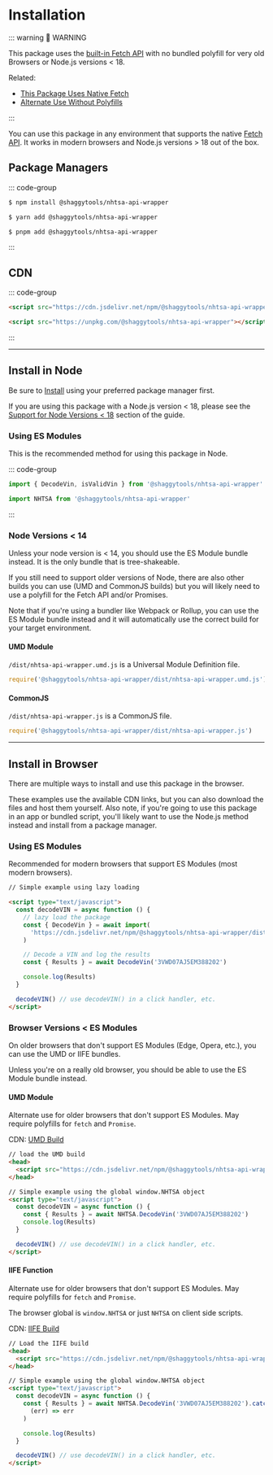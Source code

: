# Installation

::: warning 🔞 WARNING

This package uses the
[built-in Fetch API](https://developer.mozilla.org/en-US/docs/Web/API/Fetch_API) with no bundled
polyfill for very old Browsers or Node.js versions < 18.

Related:

- [This Package Uses Native Fetch](../guide/native-fetch.md#this-package-uses-native-fetch)
- [Alternate Use Without Polyfills](../guide/bring-your-own-fetch.md)

:::

You can use this package in any environment that supports the native
[Fetch API](https://developer.mozilla.org/en-US/docs/Web/API/Fetch_API). It works in
modern browsers and Node.js versions > 18 out of the box.

## Package Managers

::: code-group

```sh [npm]
$ npm install @shaggytools/nhtsa-api-wrapper
```

```sh [yarn]
$ yarn add @shaggytools/nhtsa-api-wrapper
```

```sh [pnpm]
$ pnpm add @shaggytools/nhtsa-api-wrapper
```

:::

## CDN

::: code-group

```html [jsDelivr]
<script src="https://cdn.jsdelivr.net/npm/@shaggytools/nhtsa-api-wrapper"></script>
```

```html [UNPKG]
<script src="https://unpkg.com/@shaggytools/nhtsa-api-wrapper"></script>
```

:::

---

## Install in Node

Be sure to [Install](#package-managers) using your preferred package manager first.

If you are using this package with a Node.js version < 18, please see the
[Support for Node Versions < 18](../guide/native-fetch.md) section of the guide.

### Using ES Modules

This is the recommended method for using this package in Node.

::: code-group

```js [Individual Methods]
import { DecodeVin, isValidVin } from '@shaggytools/nhtsa-api-wrapper'
```

```js [Entire Package]
import NHTSA from '@shaggytools/nhtsa-api-wrapper'
```

:::

### Node Versions < 14

Unless your node version is < 14, you should use the ES Module bundle instead. It is the only
bundle that is tree-shakeable.

If you still need to support older versions of Node, there are also other builds you can use
(UMD and CommonJS builds) but you will likely need to use a polyfill for the Fetch API and/or
Promises.

Note that if you're using a bundler like Webpack or Rollup, you can use the ES Module bundle
instead and it will automatically use the correct build for your target environment.

#### UMD Module

`/dist/nhtsa-api-wrapper.umd.js` is a Universal Module Definition file.

```js
require('@shaggytools/nhtsa-api-wrapper/dist/nhtsa-api-wrapper.umd.js')
```

#### CommonJS

`/dist/nhtsa-api-wrapper.js` is a CommonJS file.

```js [CommonJS]
require('@shaggytools/nhtsa-api-wrapper/dist/nhtsa-api-wrapper.js')
```

---

## Install in Browser

There are multiple ways to install and use this package in the browser.

These examples use the available CDN links, but you can also download the files and host them
yourself. Also note, if you're going to use this package in an app or bundled script, you'll likely
want to use the Node.js method instead and install from a package manager.

### Using ES Modules

Recommended for modern browsers that support ES Modules (most modern browsers).

```html
// Simple example using lazy loading

<script type="text/javascript">
  const decodeVIN = async function () {
    // lazy load the package
    const { DecodeVin } = await import(
      'https://cdn.jsdelivr.net/npm/@shaggytools/nhtsa-api-wrapper/dist/nhtsa-api-wrapper.mjs'
    )

    // Decode a VIN and log the results
    const { Results } = await DecodeVin('3VWD07AJ5EM388202')

    console.log(Results)
  }

  decodeVIN() // use decodeVIN() in a click handler, etc.
</script>
```

### Browser Versions < ES Modules

On older browsers that don't support ES Modules (Edge, Opera, etc.), you can use the UMD or IIFE
bundles.

Unless you're on a really old browser, you should be able to use the ES Module bundle instead.

#### UMD Module

Alternate use for older browsers that don't support ES Modules. May require polyfills for `fetch`
and `Promise`.

CDN: [UMD Build](https://cdn.jsdelivr.net/npm/@shaggytools/nhtsa-api-wrapper/dist/nhtsa-api-wrapper.umd.js)

```html
// load the UMD build
<head>
  <script src="https://cdn.jsdelivr.net/npm/@shaggytools/nhtsa-api-wrapper/dist/nhtsa-api-wrapper.umd.js"></script>
</head>

// Simple example using the global window.NHTSA object
<script type="text/javascript">
  const decodeVIN = async function () {
    const { Results } = await NHTSA.DecodeVin('3VWD07AJ5EM388202')
    console.log(Results)
  }

  decodeVIN() // use decodeVIN() in a click handler, etc.
</script>
```

#### IIFE Function

Alternate use for older browsers that don't support ES Modules. May require polyfills for `fetch`
and `Promise`.

The browser global is `window.NHTSA` or just `NHTSA` on client side scripts.

CDN: [IIFE Build](https://cdn.jsdelivr.net/npm/@shaggytools/nhtsa-api-wrapper/dist/nhtsa-api-wrapper.mjs)

```html
// Load the IIFE build
<head>
  <script src="https://cdn.jsdelivr.net/npm/@shaggytools/nhtsa-api-wrapper/dist/nhtsa-api-wrapper.iife.js"></script>
</head>

// Simple example using the global window.NHTSA object
<script type="text/javascript">
  const decodeVIN = async function () {
    const { Results } = await NHTSA.DecodeVin('3VWD07AJ5EM388202').catch(
      (err) => err
    )

    console.log(Results)
  }

  decodeVIN() // use decodeVIN() in a click handler, etc.
</script>
```
